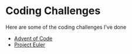 # Coding Challenges

Here are some of the coding challenges I've done

- [Advent of Code](https://adventofcode.com/)
- [Project Euler](https://projecteuler.net/)
